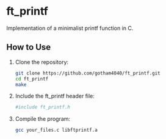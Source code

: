 # ft_printf

Implementation of a minimalist printf function in C.

## How to Use

1. Clone the repository:
   ```bash
   git clone https://github.com/gotham4040/ft_printf.git
   cd ft_printf
   make

2. Include the ft_printf header file:
   ```bash
   #include ft_printf.h

3. Compile the program:
   ```bash
   gcc your_files.c libftprintf.a
